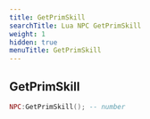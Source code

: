 ```yaml
---
title: GetPrimSkill
searchTitle: Lua NPC GetPrimSkill
weight: 1
hidden: true
menuTitle: GetPrimSkill
---
```

## GetPrimSkill
```lua
NPC:GetPrimSkill(); -- number
```